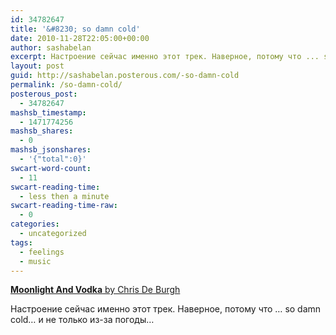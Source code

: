 ```yaml
---
id: 34782647
title: '&#8230; so damn cold'
date: 2010-11-28T22:05:00+00:00
author: sashabelan
excerpt: Настроение сейчас именно этот трек. Наверное, потому что ... so damn cold... и не только из-за погоды...
layout: post
guid: http://sashabelan.posterous.com/-so-damn-cold
permalink: /so-damn-cold/
posterous_post:
  - 34782647
mashsb_timestamp:
  - 1471774256
mashsb_shares:
  - 0
mashsb_jsonshares:
  - '{"total":0}'
swcart-word-count:
  - 11
swcart-reading-time:
  - less then a minute
swcart-reading-time-raw:
  - 0
categories:
  - uncategorized
tags:
  - feelings
  - music
---
```

<div class='p_embed p_audio_embed'>
  <a href="http://sashabelan.posterous.com/-so-damn-cold"> 
  
  <div class='p_icon'>
  </div>
  
  <div class='p_text'>
    <strong>Moonlight And Vodka</strong> by Chris De Burgh
  </div>
  
  <p>
    </a></div>
  </p>
  
  <p>
    Настроение сейчас именно этот трек. Наверное, потому что &#8230; so damn cold&#8230; и не только из-за погоды&#8230;
  </p>